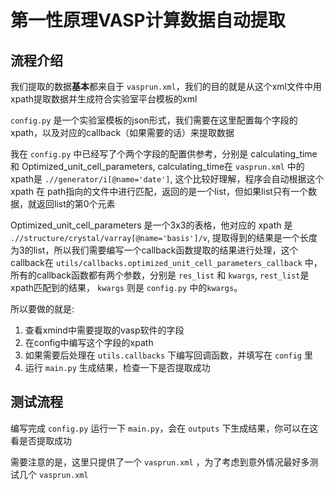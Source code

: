 # 第一性原理VASP计算数据自动提取

## 流程介绍

我们提取的数据**基本**都来自于 `vasprun.xml`，我们的目的就是从这个xml文件中用xpath提取数据并生成符合实验室平台模板的xml

 `config.py` 是一个实验室模板的json形式，我们需要在这里配置每个字段的xpath，以及对应的callback（如果需要的话）来提取数据

我在 `config.py` 中已经写了个两个字段的配置供参考，分别是 calculating_time 和 Optimized_unit_cell_parameters, calculating_time在 `vasprun.xml` 中的xpath是 `.//generator/i[@name='date']`, 这个比较好理解，程序会自动根据这个 xpath 在 path指向的文件中进行匹配，返回的是一个list，但如果list只有一个数据，就返回list的第0个元素

Optimized_unit_cell_parameters 是一个3x3的表格，他对应的 xpath 是 `.//structure/crystal/varray[@name='basis']/v`, 提取得到的结果是一个长度为3的list，所以我们需要编写一个callback函数提取的结果进行处理，这个callback在 `utils/callbacks.optimized_unit_cell_parameters_callback` 中，所有的callback函数都有两个参数，分别是 `res_list` 和 `kwargs`, `rest_list`是xpath匹配到的结果， `kwargs` 则是 `config.py` 中的`kwargs`。

所以要做的就是:

1. 查看xmind中需要提取的vasp软件的字段
2. 在config中编写这个字段的xpath
3. 如果需要后处理在 `utils.callbacks` 下编写回调函数，并填写在 `config` 里
4. 运行 `main.py` 生成结果，检查一下是否提取成功
   

## 测试流程

编写完成 `config.py` 运行一下 `main.py`，会在 `outputs` 下生成结果，你可以在这看是否提取成功

需要注意的是，这里只提供了一个 `vasprun.xml` ，为了考虑到意外情况最好多测试几个 `vasprun.xml`